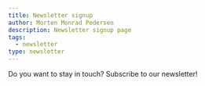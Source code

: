 ```yaml
---
title: Newsletter signup
author: Morten Monrad Pedersen
description: Newsletter signup page
tags:
  - newsletter
type: newsletter
---
```


Do you want to stay in touch? Subscribe to our newsletter!